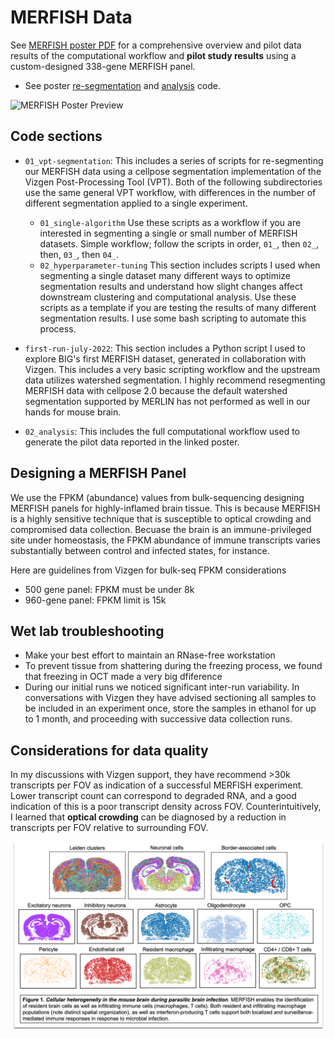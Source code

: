 # MERFISH Data
See [MERFISH poster PDF](../visualization/figures/MERFISH_HPC_Pipeline_Cowan_RCSymposium2024_poster.pdf) for a comprehensive overview and pilot data results of the computational workflow and **pilot study results** using a custom-designed 338-gene MERFISH panel.

- See poster [re-segmentation](../01_vpt_segmentation) and [analysis](02_analysis/multi-sample/) code.

![MERFISH Poster Preview](../visualization/figures/MERFISH_HPC_Pipeline_Cowan_RCSymposium2024_poster.png)

## Code sections

- `01_vpt-segmentation`: This includes a series of scripts for re-segmenting our MERFISH data using a cellpose segmentation implementation of the Vizgen Post-Processing Tool (VPT). Both of the following subdirectories use the same general VPT workflow, with differences in the number of different segmentation applied to a single experiment.
    - `01_single-algorithm` Use these scripts as a workflow if you are interested in segmenting a single or small number of MERFISH datasets. Simple workflow; follow the scripts in order, `01_`, then `02_`, then, `03_`, then `04_`.
    - `02_hyperparameter-tuning` This section includes scripts I used when segmenting a single dataset many different ways to optimize segmentation results and understand how slight changes affect downstream clustering and computational analysis. Use these scripts as a template if you are testing the results of many different segmentation results. I use some bash scripting to automate this process. 
    
- `first-run-july-2022`: This section includes a Python script I used to explore BIG's first MERFISH dataset, generated in collaboration with Vizgen. This includes a very basic scripting workflow and the upstream data utilizes watershed segmentation. I highly recommend resegmenting MERFISH data with cellpose 2.0 because the default watershed segmentation supported by MERLIN has not performed as well in our hands for mouse brain.

- `02_analysis`: This includes the full computational workflow used to generate the pilot data reported in the linked poster.

## Designing a MERFISH Panel

We use the FPKM (abundance) values from bulk-sequencing designing MERFISH panels for highly-inflamed brain tissue. This is because MERFISH is a highly sensitive technique that is susceptible to optical crowding and compromised data collection. Becuase the brain is an immune-privileged site under homeostasis, the FPKM abundance of immune transcripts varies substantially between control and infected states, for instance. 

Here are guidelines from Vizgen for bulk-seq FPKM considerations
- 500 gene panel: FPKM must be under 8k
- 960-gene panel: FPKM limit is 15k

## Wet lab troubleshooting

- Make your best effort to maintain an RNase-free workstation
- To prevent tissue from shattering during the freezing process, we found that freezing in OCT made a very big dfiference
- During our initial runs we noticed significant inter-run variability. In conversations with Vizgen they have advised sectioning all samples to be included in an experiment once, store the samples in ethanol for up to 1 month, and proceeding with successive data collection runs.

## Considerations for data quality
In my discussions with Vizgen support, they have recommend >30k transcripts per FOV as indication of a successful MERFISH experiment. Lower transcript count can correspond to degraded RNA, and a good indication of this is a poor transcript density across FOV. Counterintuitively, I learned that **optical crowding** can be diagnosed by a reduction in transcripts per FOV relative to surrounding FOV.

![Figure 1](../visualization/figures/merfish-spatial-scatter.png)
